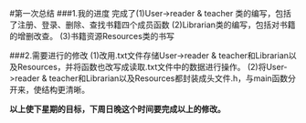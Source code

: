 #第一次总结
###1.我的进度
完成了(1)User->reader & teacher 类的编写，包括了注册、登录、删除、查找书籍四个成员函数
(2)Librarian类的编写，包括对书籍的增删改查。
(3)书籍资源Resources类的书写

###2.需要进行的修改
(1)改用.txt文件存储User->reader & teacher和Librarian以及Resources，并将函数也改写成读取.txt文件中的数据进行操作。
(2)将User->reader & teacher和Librarian以及Resources都封装成头文件.h，与main函数分开来，使结构更清晰。


<b>以上使下星期的目标，下周日晚这个时间要完成以上的修改。